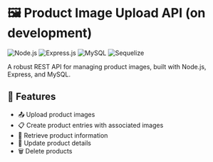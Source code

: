 # 🖼️ Product Image Upload API (on development)

![Node.js](https://img.shields.io/badge/Node.js-43853D?style=for-the-badge&logo=node.js&logoColor=white)
![Express.js](https://img.shields.io/badge/Express.js-404D59?style=for-the-badge)
![MySQL](https://img.shields.io/badge/MySQL-00000F?style=for-the-badge&logo=mysql&logoColor=white)
![Sequelize](https://img.shields.io/badge/Sequelize-52B0E7?style=for-the-badge&logo=Sequelize&logoColor=white)

A robust REST API for managing product images, built with Node.js, Express, and MySQL.

## 🚀 Features

- 📤 Upload product images
- 📋 Create product entries with associated images
- 📖 Retrieve product information
- 🔄 Update product details
- 🗑️ Delete products
  
